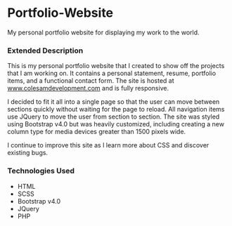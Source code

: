 # Portfolio-Website
My personal portfolio website for displaying my work to the world.

<h3>Extended Description</h3>
<p>This is my personal portfolio website that I created to show off the projects that I am working on. It contains a personal statement, resume, portfolio items, and a functional contact form. The site is hosted at <a href="www.colesamdevelopment.com">www.colesamdevelopment.com</a> and is fully responsive.</p> 

<p>I decided to fit it all into a single page so that the user can move between sections quickly without waiting for the page to reload. All navigation items use JQuery to move the user from section to section. The site was styled using Bootstrap v4.0 but was heavily customized, including creating a new column type for media devices greater than 1500 pixels wide.</p>

<p>I continue to improve this site as I learn more about CSS and discover existing bugs.</p>

<h3>Technologies Used</h3>
<ul>
  <li>HTML</li>
  <li>SCSS</li>
  <li>Bootstrap v4.0</li>
  <li>JQuery</li>
  <li>PHP</li>
</ul>

